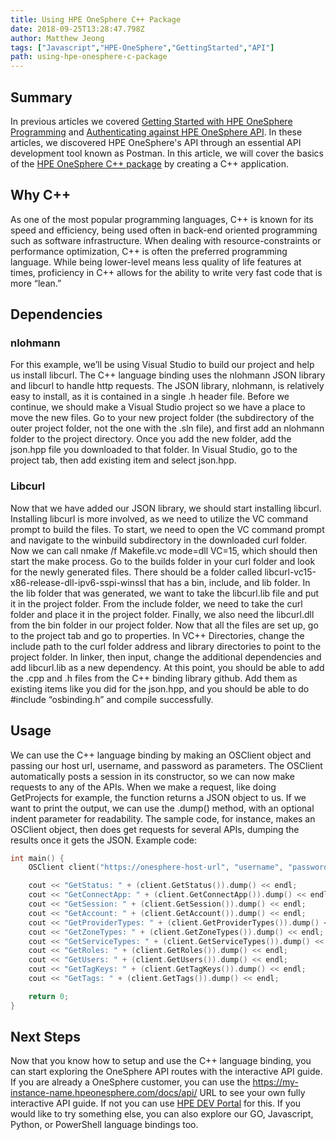 ```yaml
---
title: Using HPE OneSphere C++ Package
date: 2018-09-25T13:28:47.798Z
author: Matthew Jeong  
tags: ["Javascript","HPE-OneSphere","GettingStarted","API"]
path: using-hpe-onesphere-c-package
---
```

## Summary
In previous articles we covered [Getting Started with HPE OneSphere Programming](https://developer.hpe.com/blog/getting-started-with-hpe-onesphere-programming) and [Authenticating against HPE OneSphere API](https://developer.hpe.com/blog/authenticating-against-hpe-onesphere-api). In these articles, we discovered HPE OneSphere's API through an essential API development tool known as Postman. In this article, we will cover the basics of the [HPE OneSphere C++ package](https://github.com/HewlettPackard/hpe-onesphere-cpp) by creating a C++ application.
## Why C++
As one of the most popular programming languages, C++ is known for its speed and efficiency, being used often in back-end oriented programming such as software infrastructure.  When dealing with resource-constraints or performance optimization, C++ is often the preferred programming language. While being lower-level means less quality of life features at times, proficiency in C++ allows for the ability to write very fast code that is more “lean.”
## Dependencies
### nlohmann
For this example, we’ll be using Visual Studio to build our project and help us install libcurl. The C++ language binding uses the nlohmann JSON library and libcurl to handle http requests.  The JSON library, nlohmann, is relatively easy to install, as it is contained in a single .h header file. Before we continue, we should make a Visual Studio project so we have a place to move the new files. Go to your new project folder (the subdirectory of the outer project folder, not the one with the .sln file), and first add an nlohmann folder to the project directory. Once you add the new folder, add the json.hpp file you downloaded to that folder. In Visual Studio, go to the project tab, then add existing item and select json.hpp. 
### Libcurl
Now that we have added our JSON library, we should start installing libcurl. Installing libcurl is more involved, as we need to utilize the VC command prompt to build the files. To start, we need to open the VC command prompt and navigate to the winbuild subdirectory in the downloaded curl folder. Now we can call nmake /f Makefile.vc mode=dll VC=15, which should then start the make process. Go to the builds folder in your curl folder and look for the newly generated files. There should be a folder called libcurl-vc15-x86-release-dll-ipv6-sspi-winssl that has a bin, include, and lib folder. In the lib folder that was generated, we want to take the libcurl.lib file and put it in the project folder. From the include folder, we need to take the curl folder and place it in the project folder. Finally, we also need the libcurl.dll from the bin folder in our project folder. Now that all the files are set up, go to the project tab and go to properties. In VC++ Directories, change the include path to the curl folder address and library directories to point to the project folder. In linker, then input, change the additional dependencies and add libcurl.lib as a new dependency. At this point, you should be able to add the .cpp and .h files from the C++ binding library github. Add them as existing items like you did for the json.hpp, and you should be able to do #include “osbinding.h” and compile successfully.
## Usage
We can use the C++ language binding by making an OSClient object and passing our host url, username, and password as parameters. The OSClient automatically posts a session in its constructor, so we can now make requests to any of the APIs. When we make a request, like doing GetProjects for example, the function returns a JSON object to us. If we want to print the output, we can use the .dump() method, with an optional indent parameter for readability. The sample code, for instance, makes an OSClient object, then does get requests for several APIs, dumping the results once it gets the JSON.
Example code:
````C++
int main() {
    OSClient client("https://onesphere-host-url", "username", "password");

    cout << "GetStatus: " + (client.GetStatus()).dump() << endl;
    cout << "GetConnectApp: " + (client.GetConnectApp()).dump() << endl;
    cout << "GetSession: " + (client.GetSession()).dump() << endl;
    cout << "GetAccount: " + (client.GetAccount()).dump() << endl;
    cout << "GetProviderTypes: " + (client.GetProviderTypes()).dump() << endl;
    cout << "GetZoneTypes: " + (client.GetZoneTypes()).dump() << endl;
    cout << "GetServiceTypes: " + (client.GetServiceTypes()).dump() << endl;
    cout << "GetRoles: " + (client.GetRoles()).dump() << endl;
    cout << "GetUsers: " + (client.GetUsers()).dump() << endl;
    cout << "GetTagKeys: " + (client.GetTagKeys()).dump() << endl;
    cout << "GetTags: " + (client.GetTags()).dump() << endl;

    return 0;
}
````
## Next Steps
Now that you know how to setup and use the C++ language binding, you can start exploring the OneSphere API routes with the interactive API guide.  If you are already a OneSphere customer, you can use the https://my-instance-name.hpeonesphere.com/docs/api/ URL to see your own fully interactive API guide. If not you can use [HPE DEV Portal](https://developer.hpe.com/api/onesphere/) for this. If you would like to try something else, you can also explore our GO, Javascript, Python, or PowerShell language bindings too.
